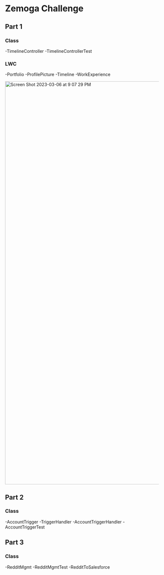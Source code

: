# Zemoga Challenge

## Part 1

### Class
-TimelineController
-TimelineControllerTest

### LWC
-Portfolio
-ProfilePicture
-Timeline
-WorkExperience

<img width="1318" alt="Screen Shot 2023-03-06 at 9 07 29 PM" src="https://user-images.githubusercontent.com/6569355/223297321-166a71ee-2e78-4b43-9559-66469c09d915.png">

## Part 2

### Class
-AccountTrigger
-TriggerHandler
-AccountTriggerHandler
-AccountTriggerTest

## Part 3

### Class
-RedditMgmt
-RedditMgmtTest
-RedditToSalesforce
